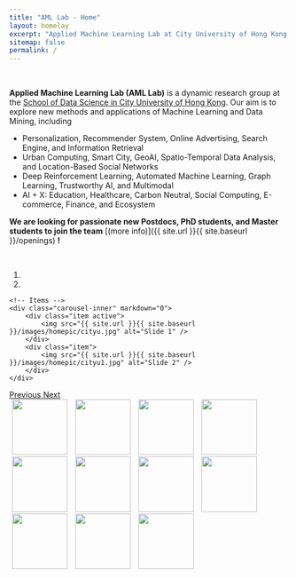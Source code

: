 ```yaml
---
title: "AML Lab - Home"
layout: homelay
excerpt: "Applied Machine Learning Lab at City University of Hong Kong."
sitemap: false
permalink: /
---
```



<br />

**Applied Machine Learning Lab (AML Lab)** is a dynamic research group at the [School of Data Science in City University of Hong Kong](https://www.sdsc.cityu.edu.hk/). Our aim is to explore new methods and applications of Machine Learning and Data Mining, including 
- Personalization, Recommender System, Online Advertising, Search Engine, and Information Retrieval
- Urban Computing, Smart City, GeoAI, Spatio-Temporal Data Analysis, and Location-Based Social Networks
- Deep Reinforcement Learning, Automated Machine Learning, Graph Learning, Trustworthy AI, and Multimodal
- AI + X: Education, Healthcare, Carbon Neutral, Social Computing, E-commerce, Finance, and Ecosystem



**We are  looking for passionate new Postdocs, PhD students, and Master students to join the team** [(more info)]({{ site.url }}{{ site.baseurl }}/openings) **!**

<br />

<div markdown="0" id="carousel" class="carousel slide" data-ride="carousel" data-interval="4000" data-pause="hover" >
    <!-- Menu -->
    <ol class="carousel-indicators">
        <li data-target="#carousel" data-slide-to="0" class="active"></li>
        <li data-target="#carousel" data-slide-to="1"></li>
    </ol>

    <!-- Items -->
    <div class="carousel-inner" markdown="0">
        <div class="item active">
            <img src="{{ site.url }}{{ site.baseurl }}/images/homepic/cityu.jpg" alt="Slide 1" />
        </div>
        <div class="item">
            <img src="{{ site.url }}{{ site.baseurl }}/images/homepic/cityu1.jpg" alt="Slide 2" />
        </div>
    </div>
  <a class="left carousel-control" href="#carousel" role="button" data-slide="prev">
    <span class="glyphicon glyphicon-chevron-left" aria-hidden="true"></span>
    <span class="sr-only">Previous</span>
  </a>
  <a class="right carousel-control" href="#carousel" role="button" data-slide="next">
    <span class="glyphicon glyphicon-chevron-right" aria-hidden="true"></span>
    <span class="sr-only">Next</span>
  </a>
</div>


<div class="center">
  <img class="logopic" src="{{ site.url }}{{ site.baseurl }}/images/logopic/ant.png" style="width: 100px; margin-left: 5px; margin-right: 5px">
  <img class="logopic" src="{{ site.url }}{{ site.baseurl }}/images/logopic/huawei.png" style="width: 100px; margin-left: 5px; margin-right: 5px">
  <img class="logopic" src="{{ site.url }}{{ site.baseurl }}/images/logopic/tencent.png" style="width: 100px; margin-left: 5px; margin-right: 5px">
  <img class="logopic" src="{{ site.url }}{{ site.baseurl }}/images/logopic/baidu.png" style="width: 100px; margin-left: 5px; margin-right: 5px">
  <img class="logopic" src="{{ site.url }}{{ site.baseurl }}/images/logopic/alibaba.png" style="width: 100px; margin-left: 5px; margin-right: 5px">
  <img class="logopic" src="{{ site.url }}{{ site.baseurl }}/images/logopic/bytedance.png" style="width: 100px; margin-left: 5px; margin-right: 5px">
  <img class="logopic" src="{{ site.url }}{{ site.baseurl }}/images/logopic/jd.png" style="width: 100px; margin-left: 5px; margin-right: 5px">
  <img class="logopic" src="{{ site.url }}{{ site.baseurl }}/images/logopic/kuaishou.png" style="width: 100px; margin-left: 5px; margin-right: 5px">
  <img class="logopic" src="{{ site.url }}{{ site.baseurl }}/images/logopic/netease.png" style="width: 100px; margin-left: 5px; margin-right: 5px">
  <img class="logopic" src="{{ site.url }}{{ site.baseurl }}/images/logopic/linkedin.png" style="width: 100px; margin-left: 5px; margin-right: 5px">
  <img class="logopic" src="{{ site.url }}{{ site.baseurl }}/images/logopic/criteo.png" style="width: 100px; margin-left: 5px; margin-right: 5px">
</div>

